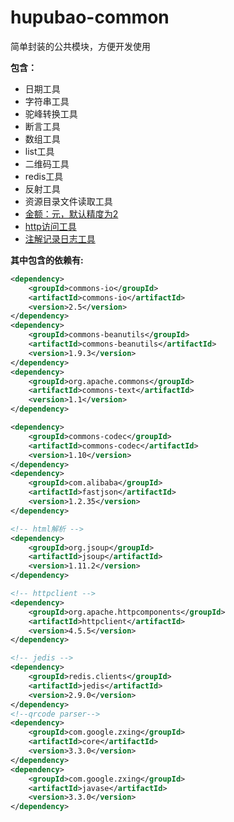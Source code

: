# hupubao-common

简单封装的公共模块，方便开发使用

**包含：**

- 日期工具
- 字符串工具
- 驼峰转换工具
- 断言工具
- 数组工具
- list工具
- 二维码工具
- redis工具
- 反射工具
- 资源目录文件读取工具
- [金额：元，默认精度为2](./doc/Yuan.md)
- [http访问工具](./doc/Page.md)
- [注解记录日志工具](doc/LogReqResArgs.md)



**其中包含的依赖有:**

```xml
<dependency>
    <groupId>commons-io</groupId>
    <artifactId>commons-io</artifactId>
    <version>2.5</version>
</dependency>
<dependency>
    <groupId>commons-beanutils</groupId>
    <artifactId>commons-beanutils</artifactId>
    <version>1.9.3</version>
</dependency>
<dependency>
    <groupId>org.apache.commons</groupId>
    <artifactId>commons-text</artifactId>
    <version>1.1</version>
</dependency>

<dependency>
    <groupId>commons-codec</groupId>
    <artifactId>commons-codec</artifactId>
    <version>1.10</version>
</dependency>
<dependency>
    <groupId>com.alibaba</groupId>
    <artifactId>fastjson</artifactId>
    <version>1.2.35</version>
</dependency>

<!-- html解析 -->
<dependency>
    <groupId>org.jsoup</groupId>
    <artifactId>jsoup</artifactId>
    <version>1.11.2</version>
</dependency>

<!-- httpclient -->
<dependency>
    <groupId>org.apache.httpcomponents</groupId>
    <artifactId>httpclient</artifactId>
    <version>4.5.5</version>
</dependency>

<!-- jedis -->
<dependency>
    <groupId>redis.clients</groupId>
    <artifactId>jedis</artifactId>
    <version>2.9.0</version>
</dependency>
<!--qrcode parser-->
<dependency>
    <groupId>com.google.zxing</groupId>
    <artifactId>core</artifactId>
    <version>3.3.0</version>
</dependency>
<dependency>
    <groupId>com.google.zxing</groupId>
    <artifactId>javase</artifactId>
    <version>3.3.0</version>
</dependency>
```
